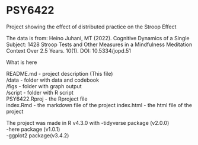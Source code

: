 # PSY6422
Project showing the effect of distributed practice on the Stroop Effect

The data is from: Heino Juhani, MT (2022). Cognitive Dynamics of a Single Subject: 1428 Stroop Tests and Other Measures in a Mindfulness Meditation Context Over 2.5 Years. 10(1). DOI: 10.5334/jopd.51 

What is here

README.md - project description (This file)  
/data - folder with data and codebook  
/figs - folder with graph output  
/script - folder with R script  
PSY6422.Rproj - the Rproject file  
index.Rmd - the markdown file of the project
index.html - the html file of the project

The project was made in R v4.3.0 with 
-tidyverse package (v2.0.0)  
-here package (v1.0.1)  
-ggplot2 package(v3.4.2)  